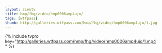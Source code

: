 ```yaml
--- 
layout: sieutv
title: hmp/fhg/video/hmp0006amp4ujo/
tags: [wtfpass]
thumb: http://galleries.wtfpass.com/hmp/fhg/video/hmp0006amp4ujo/1.jpg
---
```

{% include tvpro key="http://galleries.wtfpass.com/hmp/fhg/video/hmp0006amp4ujo/1.mp4" %} 
